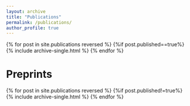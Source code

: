 ```yaml
---
layout: archive
title: "Publications"
permalink: /publications/
author_profile: true
---
```



{% for post in site.publications reversed %}
  {%if post.published==true%}
  {% include archive-single.html %}
{% endfor %}

Preprints
===
{% for post in site.publications reversed %}
  {%if post.published!=true%}
  {% include archive-single.html %}
{% endfor %}
